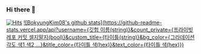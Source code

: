 ### Hi there 👋

[![Hits](https://hits.seeyoufarm.com/api/count/incr/badge.svg?url=https%3A%2F%2Fgithub.com%2FBokyungKim08&count_bg=%23FFCACA&title_bg=%2385B5E1&icon=&icon_color=%23FFCACA&title=hits&edge_flat=false)](https://hits.seeyoufarm.com)
[![BokyungKim08's github stats](https://github-readme-stats.vercel.app/api?username={깃헙 이름(string)}&count_private={프라이빗 레포 커밋 셀지말지(bool)}&custom_title={타이틀(string)}&bg_color={그라데이션 각도,색1,색2,...}&title_color={타이틀 색(hex)}&text_color={타이틀 색(hex)})](https://github.com/anuraghazra/github-readme-stats)
